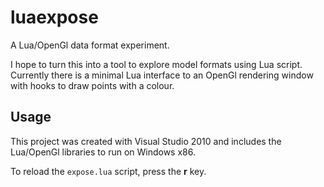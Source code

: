 luaexpose
=========

A Lua/OpenGl data format experiment.

I hope to turn this into a tool to explore model formats using Lua script. Currently there is a minimal Lua interface to an OpenGl rendering window with hooks to draw points with a colour.

## Usage

This project was created with Visual Studio 2010 and includes the Lua/OpenGl libraries to run on Windows x86.

To reload the `expose.lua` script, press the **r** key.

